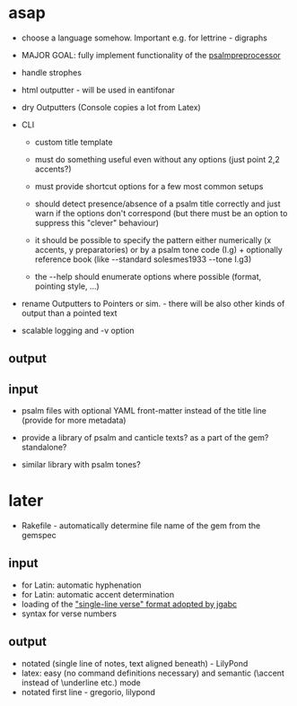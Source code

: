 # asap

* choose a language somehow. Important e.g. for lettrine - digraphs

* MAJOR GOAL: fully implement functionality of the [psalmpreprocessor](https://github.com/igneus/In-adiutorium/blob/master/nastroje/psalmpreprocessor.rb)

* handle strophes

* html outputter - will be used in eantifonar

* dry Outputters (Console copies a lot from Latex)

* CLI
  - custom title template

  - must do something useful even without any options (just point 2,2 accents?)
  - must provide shortcut options for a few most common setups
  - should detect presence/absence of a psalm title correctly and just warn if the options don't correspond
  	(but there must be an option to suppress this "clever" behaviour)
  - it should be possible to specify the pattern either numerically (x accents, y preparatories) or by a psalm tone code (I.g) +
  	optionally reference book (like --standard solesmes1933 --tone I.g3)
  - the --help should enumerate options where possible (format, pointing style, ...)

* rename Outputters to Pointers or sim. - there will be also other kinds of output than a pointed text

* scalable logging and -v option

## output

## input
* psalm files with optional YAML front-matter instead of the title line (provide for more metadata)

* provide a library of psalm and canticle texts? as a part of the gem? standalone?
* similar library with psalm tones?



# later

* Rakefile - automatically determine file name of the gem from the gemspec

## input
* for Latin: automatic hyphenation
* for Latin: automatic accent determination
* loading of the ["single-line verse" format adopted by jgabc](https://github.com/bbloomf/jgabc/tree/master/psalms)
* syntax for verse numbers

## output
* notated (single line of notes, text aligned beneath) - LilyPond
* latex: easy (no command definitions necessary) and semantic (\accent instead of \underline etc.) mode
* notated first line - gregorio, lilypond
